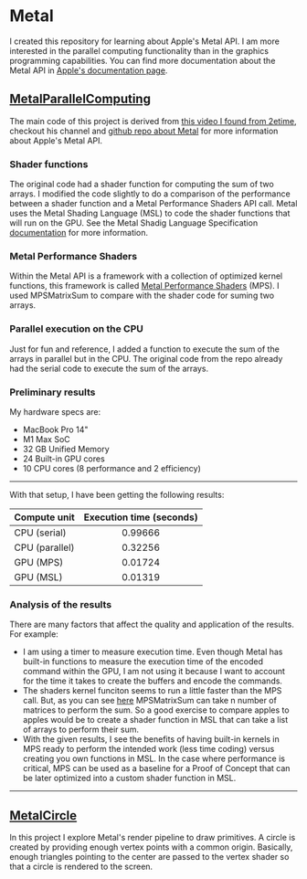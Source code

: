 # Metal
I created this repository for learning about Apple's Metal API. I am more interested in the parallel computing functionality than in the graphics programming capabilities. You can find more documentation about the Metal API in [Apple's documentation page](https://developer.apple.com/documentation/metal/).

## [MetalParallelComputing](https://github.com/jlleonr/metal/tree/main/MetalParallelComputing)
The main code of this project is derived from [this video I found from 2etime](https://www.youtube.com/watch?v=VQK28rRK6OU&list=PLEXt1-oJUa4AMDyQlXRMGnBcMzZQvnAAg), checkout his channel and [github repo about Metal](https://github.com/twohyjr/Metal-Game-Engine-Tutorial) for more information about Apple's Metal API.

### Shader functions
The original code had a shader function for computing the sum of two arrays. I modified the code slightly to do a comparison of the performance between a shader function and a Metal Performance Shaders API call. Metal uses the Metal Shading Language (MSL) to code the shader functions that will run on the GPU. See the Metal Shadig Language Specification [documentation](https://developer.apple.com/metal/Metal-Shading-Language-Specification.pdf) for more information.

### Metal Performance Shaders
Within the Metal API is a framework with a collection of optimized kernel functions, this framework is called [Metal Performance Shaders](https://developer.apple.com/documentation/metalperformanceshaders) (MPS). I used MPSMatrixSum to compare with the shader code for suming two arrays.

### Parallel execution on the CPU
Just for fun and reference, I added a function to execute the sum of the arrays in parallel but in the CPU. The original code from the repo already had the serial code to execute the sum of the arrays.

### Preliminary results
My hardware specs are:
- MacBook Pro 14"
- M1 Max SoC
- 32 GB Unified Memory
- 24 Built-in GPU cores
- 10 CPU cores (8 performance and 2 efficiency)

---

With that setup, I have been getting the following results:

| Compute unit          |  Execution time (seconds)  |
| --------------------- | :------------------------: |
| CPU (serial)          |  0.99666                   |
| CPU (parallel)        |  0.32256                   |
| GPU (MPS)             |  0.01724                   |
| GPU (MSL)             |  0.01319                   |


### Analysis of the results
There are many factors that affect the quality and application of the results. For example:
- I am using a timer to measure execution time. Even though Metal has
built-in functions to measure the execution time of the encoded command within the GPU, I am not using it because I want to account for the time it takes to create the buffers and encode the commands.
- The shaders kernel funciton seems to run a little faster than the MPS call. But, as you can see [here](https://developer.apple.com/documentation/metalperformanceshaders/mpsmatrixsum) MPSMatrixSum can take n number of matrices to perform the sum. So a good exercise to compare apples to apples would be to create a shader function in MSL that can take a list of arrays to perform their sum.
- With the given results, I see the benefits of having built-in kernels in MPS ready to perform the intended work (less time coding) versus creating you own functions in MSL. In the case where performance is critical, MPS can be used as a baseline for a Proof of Concept that can be later optimized into a custom shader function in MSL.

---

## [MetalCircle](https://github.com/jlleonr/metal/tree/main/MetalCircle)
In this project I explore Metal's render pipeline to draw primitives. A circle is created by providing enough vertex points with a common origin. Basically, enough triangles pointing to the center are passed to the vertex shader so that a circle is rendered to the screen.
